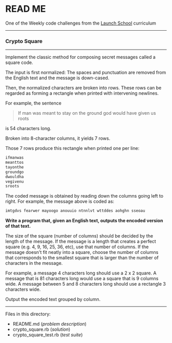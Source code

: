 # READ ME

One of the Weekly code challenges from the [Launch School](https://launchschool.com/) curriculum

---

### Crypto Square

---

Implement the classic method for composing secret messages called a square code.

The input is first normalized: The spaces and punctuation are removed from the English text and the message is down-cased.

Then, the normalized characters are broken into rows. These rows can be regarded as forming a rectangle when printed with intervening newlines.

For example, the sentence

> If man was meant to stay on the ground god would have given us roots

is 54 characters long.

Broken into 8-character columns, it yields 7 rows.

Those 7 rows produce this rectangle when printed one per line:

```ruby
ifmanwas
meanttos
tayonthe
groundgo
dwouldha
vegivenu
sroots
```

The coded message is obtained by reading down the columns going left to right. For example, the message above is coded as:

```ruby
imtgdvs fearwer mayoogo anouuio ntnnlvt wttddes aohghn sseoau
```

**Write a program that, given an English text, outputs the encoded version of that text.**

The size of the square (number of columns) should be decided by the length of the message. If the message is a length that creates a perfect square (e.g. 4, 9, 16, 25, 36, etc), use that number of columns. If the message doesn't fit neatly into a square, choose the number of columns that corresponds to the smallest square that is larger than the number of characters in the message.

For example, a message 4 characters long should use a 2 x 2 square. A message that is 81 characters long would use a square that is 9 columns wide. A message between 5 and 8 characters long should use a rectangle 3 characters wide.

Output the encoded text grouped by column.

---

Files in this directory:

* README.md (*problem description*)
* crypto_square.rb (*solution*)
* crypto_square_test.rb (*test suite*)
